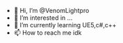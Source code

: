 - 👋 Hi, I’m @VenomLightpro
- 👀 I’m interested in ...
- 🌱 I’m currently learning UE5,c#,c++
- 📫 How to reach me idk

<!---
VenomLightpro/VenomLightpro is a ✨ special ✨ repository because its `README.md` (this file) appears on your GitHub profile.
You can click the Preview link to take a look at your changes.
--->
